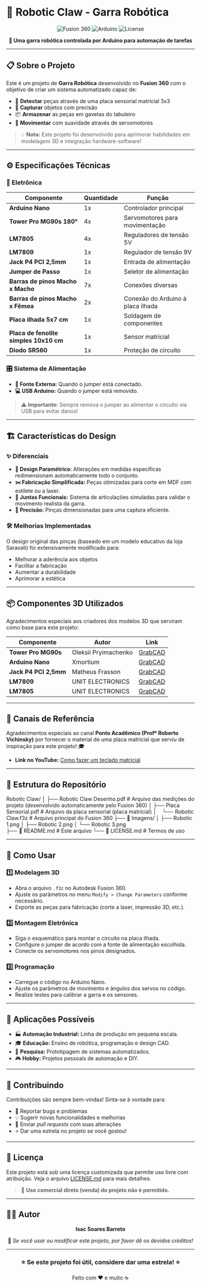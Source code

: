 # 🦾 Robotic Claw - Garra Robótica

<div align="center">

![Fusion 360](https://img.shields.io/badge/Fusion%20360-FF6600?style=for-the-badge&logo=autodesk&logoColor=white)
![Arduino](https://img.shields.io/badge/Arduino-00979D?style=for-the-badge&logo=Arduino&logoColor=white)
![License](https://img.shields.io/badge/License-Custom-yellow?style=for-the-badge)

**🤖 Uma garra robótica controlada por Arduino para automação de tarefas**

</div>

---

## 📋 Sobre o Projeto

Este é um projeto de **Garra Robótica** desenvolvido no **Fusion 360** com o objetivo de criar um sistema automatizado capaz de:

- 🎯 **Detectar** peças através de uma placa sensorial matricial 3x3
- 🤏 **Capturar** objetos com precisão
- 📦 **Armazenar** as peças em gavetas do tabuleiro
- 🔄 **Movimentar** com suavidade através de servomotores

> 💡 **Nota:** Este projeto foi desenvolvido para aprimorar habilidades em modelagem 3D e integração hardware-software!

---

## ⚙️ Especificações Técnicas

### 🔌 Eletrônica

| Componente | Quantidade | Função |
|--------------------------------|------------|-----------------------------------|
| **Arduino Nano** | 1x | Controlador principal |
| **Tower Pro MG90s 180°** | 4x | Servomotores para movimentação |
| **LM7805** | 4x | Reguladores de tensão 5V |
| **LM7809** | 1x | Regulador de tensão 9V |
| **Jack P4 PCI 2,5mm** | 1x | Entrada de alimentação |
| **Jumper de Passo** | 1x | Seletor de alimentação |
| **Barras de pinos Macho x Macho** | 7x | Conexões diversas |
| **Barras de pinos Macho x Fêmea** | 2x | Conexão do Arduino à placa ilhada |
| **Placa ilhada 5x7 cm** | 1x | Soldagem de componentes |
| **Placa de fenolite simples 10x10 cm** | 1x | Sensor matricial |
| **Diodo SR560** | 1x | Proteção de circuito |

### 🎛️ Sistema de Alimentação

- **🔋 Fonte Externa:** Quando o jumper está conectado.
- **💻 USB Arduino:** Quando o jumper está removido.

> ⚠️ **Importante:** Sempre remova o jumper ao alimentar o circuito via USB para evitar danos!

---

## 🏗️ Características do Design

### ✨ Diferenciais

- **📐 Design Paramétrico:** Alterações em medidas específicas redimensionam automaticamente todo o conjunto.
- **✂️ Fabricação Simplificada:** Peças otimizadas para corte em MDF com estilete ou a laser.
- **🔧 Juntas Funcionais:** Sistema de articulações simuladas para validar o movimento realista da garra.
- **🎯 Precisão:** Pinças dimensionadas para uma captura eficiente.

### 🛠️ Melhorias Implementadas

O design original das pinças (baseado em um modelo educativo da loja Saravati) foi extensivamente modificado para:

- Melhorar a aderência aos objetos
- Facilitar a fabricação
- Aumentar a durabilidade
- Aprimorar a estética

---

## 📦 Componentes 3D Utilizados

Agradecimentos especiais aos criadores dos modelos 3D que serviram como base para este projeto:

| Componente | Autor | Link |
|-------------------|----------------------|-------------------------------------------------------------------------------------|
| **Tower Pro MG90s** | Oleksii Pryimachenko | [GrabCAD](https://grabcad.com/library/tower-pro-mg90s-micro-servo-2) |
| **Arduino Nano** | Xmortium | [GrabCAD](https://grabcad.com/library/arduino-nano-v3-1) |
| **Jack P4 PCI 2,5mm** | Matheus Frasson | [GrabCAD](https://grabcad.com/library/jack-p4-pci-2-5mm-1) |
| **LM7809** | UNIT ELECTRONICS | [GrabCAD](https://grabcad.com/library/lm7809-1) |
| **LM7805** | UNIT ELECTRONICS | [GrabCAD](https://grabcad.com/library/regulador-lm7805-5v-1a-1) |

---

## 🎥 Canais de Referência

Agradecimentos especiais ao canal **Ponto Acadêmico (Profº Roberto Vichinsky)** por fornecer o material de uma placa matricial que serviu de inspiração para este projeto! 🎓

- **Link no YouTube:** [Como fazer um teclado matricial](https://www.youtube.com/watch?v=o9DZhZMqJrw)

---

## 📂 Estrutura do Repositório

Robotic Claw/
│	 ├── Robotic Claw Desenho.pdf # Arquivo das medições do projeto (desenvolvido automaticamente pelo Fusion 360)
│	 ├── Placa Sensorial.pdf # Arquivo da placa sensorial (placa matricial)
│    └── Robotic Claw.f3z # Arquivo principal do Fusion 360
├── 📁 Imagens/
│	 ├── Robotic 1.png
│	 ├── Robotic 2.png
│	 └── Robotic 3.png	
├── 📄 README.md # Este arquivo
└── 📄 LICENSE.md # Termos de uso

---

## 🚀 Como Usar

### 1️⃣ Modelagem 3D

- Abra o arquivo `.f3z` no Autodesk Fusion 360.
- Ajuste os parâmetros no menu `Modify > Change Parameters` conforme necessário.
- Exporte as peças para fabricação (corte a laser, impressão 3D, etc.).

### 2️⃣ Montagem Eletrônica

- Siga o esquemático para montar o circuito na placa ilhada.
- Configure o jumper de acordo com a fonte de alimentação escolhida.
- Conecte os servomotores nos pinos designados.

### 3️⃣ Programação

- Carregue o código no Arduino Nano.
- Ajuste os parâmetros de movimento e ângulos dos servos no código.
- Realize testes para calibrar a garra e os sensores.

---

## 🎯 Aplicações Possíveis

- 🏭 **Automação Industrial:** Linha de produção em pequena escala.
- 🎓 **Educação:** Ensino de robótica, programação e design CAD.
- 🔬 **Pesquisa:** Prototipagem de sistemas automatizados.
- 🎮 **Hobby:** Projetos pessoais de automação e DIY.

---

## 🤝 Contribuindo

Contribuições são sempre bem-vindas! Sinta-se à vontade para:

- 🐛 Reportar bugs e problemas
- 💡 Sugerir novas funcionalidades e melhorias
- 🔧 Enviar *pull requests* com suas alterações
- ⭐ Dar uma estrela no projeto se você gostou!

---

## 📜 Licença

Este projeto está sob uma licença customizada que permite uso livre com atribuição. Veja o arquivo [LICENSE.md](LICENSE.md) para mais detalhes.

> 🚫 **Uso comercial direto (venda) do projeto não é permitido.**

---

## 👨‍💻 Autor

<div align="center">

**Isac Soares Barreto**

🔗 *Se você usar ou modificar este projeto, por favor dê os devidos créditos!*

</div>

---

<div align="center">

### ⭐ Se este projeto foi útil, considere dar uma estrela! ⭐

Feito com ❤️ e muito ☕

</div>
